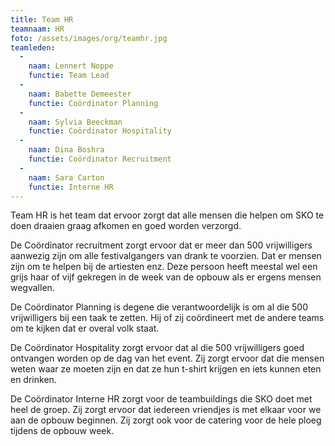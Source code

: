```yaml
---
title: Team HR
teamnaam: HR
foto: /assets/images/org/teamhr.jpg
teamleden:
  -
    naam: Lennert Noppe
    functie: Team Lead
  -
    naam: Babette Demeester
    functie: Coördinator Planning
  -
    naam: Sylvia Beeckman
    functie: Coördinator Hospitality
  -
    naam: Dina Boshra
    functie: Coördinator Recruitment
  -
    naam: Sara Carton
    functie: Interne HR
---
```


Team HR is het team dat ervoor zorgt dat alle mensen die helpen om SKO te doen draaien graag afkomen en goed worden verzorgd.

De Coördinator recruitment zorgt ervoor dat er meer dan 500 vrijwilligers aanwezig zijn om alle festivalgangers van drank te voorzien. Dat er mensen zijn om te helpen bij de artiesten enz. Deze persoon heeft meestal wel een grijs haar of vijf gekregen in de week van de opbouw als er ergens mensen wegvallen.

De Coördinator Planning is degene die verantwoordelijk is om al die 500 vrijwilligers bij een taak te zetten. Hij of zij coördineert met de andere teams om te kijken dat er overal volk staat.

De Coördinator Hospitality zorgt ervoor dat al die 500 vrijwilligers goed ontvangen worden op de dag van het event. Zij zorgt ervoor dat die mensen weten waar ze moeten zijn en dat ze hun t-shirt krijgen en iets kunnen eten en drinken.

De Coördinator Interne HR zorgt voor de teambuildings die SKO doet met heel de groep. Zij zorgt ervoor dat iedereen vriendjes is met elkaar voor we aan de opbouw beginnen. Zij zorgt ook voor de catering voor de hele ploeg tijdens de opbouw week.
